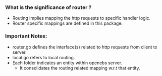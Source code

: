 ### What is the significance of router ?

- Routing implies mapping the http requests to specific handler logic.
- Router specific mappings are defined in this package.

### Important Notes:

- router.go defines the interface(s) related to http requests from client to server.
- local.go refers to local routing.
- Each folder indicates an entity within openebs server.
  - It consolidates the routing related mapping w.r.t that entity.

